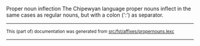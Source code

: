 Proper noun inflection
The Chipewyan language proper nouns inflect in the same cases as regular
nouns, but with a colon (':') as separator.

* * *

<small>This (part of) documentation was generated from [src/fst/affixes/propernouns.lexc](https://github.com/giellalt/lang-chp/blob/main/src/fst/affixes/propernouns.lexc)</small>

---

